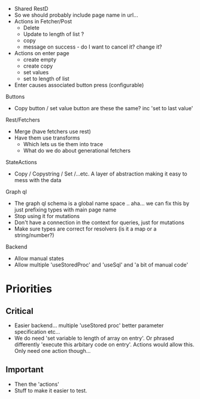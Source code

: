 * Shared RestD
* So we should probably include page name in url...
* Actions in Fetcher/Post
    * Delete
    * Update to length of list ?
    * copy 
    * message on success - do I want to cancel it? change it?
* Actions on enter page
    * create empty
    * create copy
    * set values 
    * set to length of list
* Enter causes associated button press (configurable)

Buttons
* Copy button / set value button are these the same?  inc 'set to last value'

Rest/Fetchers
* Merge (have fetchers use rest)
* Have them use transforms
  * Which lets us tie them into trace
  * What do we do about generational fetchers

StateActions
* Copy / Copystring / Set /...etc. A layer of abstraction making it easy to mess with the data

Graph ql
* The graph ql schema is a global name space .. aha... we can fix this by just prefixing types with main page name
* Stop using it for mutations
* Don't have a connection in the context for queries, just for mutations
* Make sure types are correct for resolvers (is it a map or a string/number?)

Backend
* Allow manual states 
* Allow multiple 'useStoredProc' and 'useSql' and 'a bit of manual code' 

# Priorities

## Critical
* Easier backend... multiple 'useStored proc' better parameter specification etc...
* We do need 'set variable to length of array on entry'. Or phrased differently 'execute this arbitary code on entry'. Actions would allow this. Only need one action though... 

## Important
* Then the 'actions'
* Stuff to make it easier to test.

